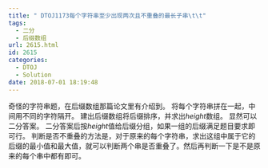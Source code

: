 ```yaml
---
title: " DTOJ1173每个字符串至少出现两次且不重叠的最长子串\t\t"
tags:
  - 二分
  - 后缀数组
url: 2615.html
id: 2615
categories:
  - DTOJ
  - Solution
date: 2018-07-01 18:19:48
---
```


奇怪的字符串题，在后缀数组那篇论文里有介绍到。 将每个字符串拼在一起，中间用不同的字符隔开。 建出后缀数组将后缀排序，并求出$height$数组。 显然可以二分答案。 二分答案后按$height$值给后缀分组，如果一组的后缀满足题目要求即可行。 判断是否不重叠的方法是，对于原来的每个字符串，求出这组中属于它的后缀的最小值和最大值，就可以判断两个串是否重叠了。然后再判断一下是不是原来的每个串中都有即可。